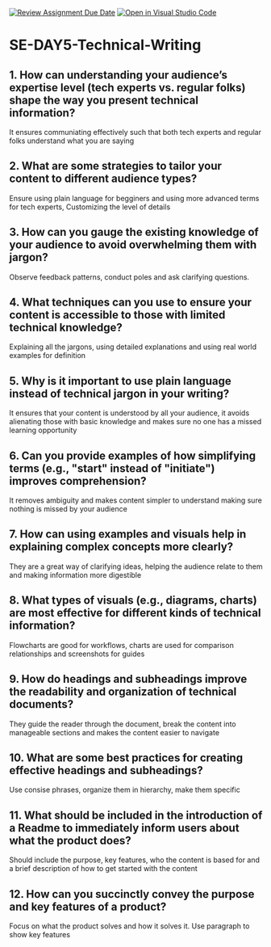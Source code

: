 [![Review Assignment Due Date](https://classroom.github.com/assets/deadline-readme-button-22041afd0340ce965d47ae6ef1cefeee28c7c493a6346c4f15d667ab976d596c.svg)](https://classroom.github.com/a/zsAR-pyY)
[![Open in Visual Studio Code](https://classroom.github.com/assets/open-in-vscode-2e0aaae1b6195c2367325f4f02e2d04e9abb55f0b24a779b69b11b9e10269abc.svg)](https://classroom.github.com/online_ide?assignment_repo_id=18709682&assignment_repo_type=AssignmentRepo)
# SE-DAY5-Technical-Writing
## 1. How can understanding your audience’s expertise level (tech experts vs. regular folks) shape the way you present technical information?
It ensures communiating effectively such that both tech experts and regular folks understand what you are saying
## 2. What are some strategies to tailor your content to different audience types?
Ensure using plain language for begginers and using more advanced terms for tech experts, Customizing the level of details
## 3. How can you gauge the existing knowledge of your audience to avoid overwhelming them with jargon?
Observe feedback patterns, conduct poles and ask clarifying questions.
## 4. What techniques can you use to ensure your content is accessible to those with limited technical knowledge?
Explaining all the jargons, using detailed explanations and using real world examples for definition
## 5. Why is it important to use plain language instead of technical jargon in your writing?
It ensures that your content is understood by all your audience, it avoids alienating those with basic knowledge and makes sure no one has a missed learning opportunity
## 6. Can you provide examples of how simplifying terms (e.g., "start" instead of "initiate") improves comprehension?
It removes ambiguity and makes content simpler to understand making sure nothing is missed by your audience
## 7. How can using examples and visuals help in explaining complex concepts more clearly?
They are a great way of clarifying ideas, helping the audience relate to them and making information more digestible
## 8. What types of visuals (e.g., diagrams, charts) are most effective for different kinds of technical information?
Flowcharts are good for workflows, charts are used for comparison relationships and screenshots for guides
## 9. How do headings and subheadings improve the readability and organization of technical documents?
They guide the reader through the document, break the content into manageable sections and makes the content easier to navigate
## 10. What are some best practices for creating effective headings and subheadings?
Use consise phrases, organize them in hierarchy, make them specific
## 11. What should be included in the introduction of a Readme to immediately inform users about what the product does?
Should include the purpose, key features, who the content is based for and a brief description of how to get started with the content
## 12. How can you succinctly convey the purpose and key features of a product?
Focus on what the product solves and how it solves it. Use paragraph to show key features
